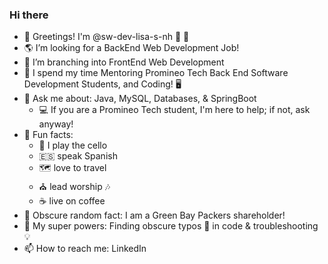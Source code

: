 ### Hi there 

- 👋 Greetings! I'm @sw-dev-lisa-s-nh 🌳 🌲
- 🌎 I’m looking for a BackEnd Web Development Job!  
- 🌳 I’m branching into FrontEnd Web Development
- 🏫 I spend my time Mentoring Promineo Tech Back End Software Development Students, and Coding! 🖥️
- 💬 Ask me about:  Java, MySQL, Databases, & SpringBoot  
    - 💻  If you are a Promineo Tech student, I'm here to help; if not, ask anyway!
- 🎹 Fun facts: 
    - 🎵 I play the cello
    - :es: speak Spanish  
    - 🗺️ love to travel          
    - ⛪ lead worship 🎶
    - :coffee: live on coffee  
- 🏈 Obscure random fact:  I am a Green Bay Packers shareholder!
- 🌟 My super powers:  Finding obscure typos 👀 in code & troubleshooting 💡
- 📫 How to reach me:  LinkedIn
